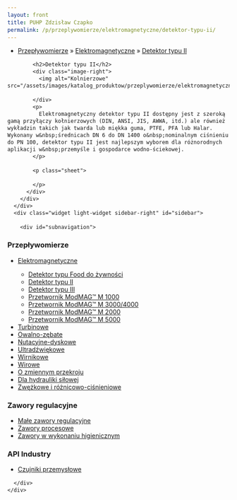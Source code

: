 ```yaml
---
layout: front
title: PUHP Zdzisław Czapko
permalink: /p/przeplywomierze/elektromagnetyczne/detektor-typu-ii/
---
```


<div id="content">
  <div class="wrapper-with-color-background">
    <div class="content-area-blog blog-background-sidebar-right">
      <div class="mainarea-left" id="mainarea">
        <div class="blogpost-blog3">
          <div class="post-content">
            <ul class="meta">
<li>
<a href="/p/przeplywomierze">Przepływomierze</a>
»
<a href="/p/przeplywomierze/elektromagnetyczne">Elektromagnetyczne</a>
»
<a href="/p/przeplywomierze/elektromagnetyczne/detektor-typu-ii">Detektor typu II</a>
</li>
</ul>

            <h2>Detektor typu II</h2>
            <div class="image-right">
              <img alt="Kolnierzowe" src="/assets/images/katalog_produktow/przeplywomierze/elektromagnetyczne/kolnierzowe.jpg">

            </div>
            <p>
              Elektromagnetyczny detektor typu II dostępny jest z szeroką gamą przyłączy kołnierzowych (DIN, ANSI, JIS, AWWA, itd.) ale również wykładzin takich jak twarda lub miękka guma, PTFE, PFA lub Halar. Wykonany w&nbsp;średnicach DN 6 do DN 1400 o&nbsp;nominalnym ciśnieniu do PN 100, detektor typu II jest najlepszym wyborem dla różnorodnych aplikacji w&nbsp;przemyśle i gospodarce wodno-ściekowej.
            </p>
            
            <p class="sheet">
              
            </p>
          </div>
        </div>
      </div>
      <div class="widget light-widget sidebar-right" id="sidebar">
        
        <div id="subnavigation">
<h3>Przepływomierze</h3>
<ul class="subcategories">
<li class="category"><a href="/p/przeplywomierze/elektromagnetyczne">Elektromagnetyczne</a></li>
<div class="light-widget">
<ul class="products">
<li class="product"><a href="/p/przeplywomierze/elektromagnetyczne/detektor-typu-food-do-zywnosci">Detektor typu Food do żywności</a></li>
<li class="product"><a href="/p/przeplywomierze/elektromagnetyczne/detektor-typu-ii">Detektor typu II</a></li>
<li class="product"><a href="/p/przeplywomierze/elektromagnetyczne/detektor-typu-iii">Detektor typu III</a></li>
<li class="product"><a href="/p/przeplywomierze/elektromagnetyczne/przetwornik-modmag-m-1000">Przetwornik ModMAG™ M 1000</a></li>
<li class="product"><a href="/p/przeplywomierze/elektromagnetyczne/przetwornik-modmag-m-3000-4000">Przetwornik ModMAG™ M 3000/4000</a></li>
<li class="product"><a href="/p/przeplywomierze/elektromagnetyczne/przetwornik-modmag-m-2000">Przetwornik ModMAG™ M 2000</a></li>
<li class="product"><a href="/p/przeplywomierze/elektromagnetyczne/przetwornik-modmag-m-5000">Przetwornik ModMAG™ M 5000</a></li>
</ul>
</div>
<li class="category"><a href="/p/przeplywomierze/turbinowe">Turbinowe</a></li>
<li class="category"><a href="/p/przeplywomierze/owalno-zebate">Owalno-zębate</a></li>
<li class="category"><a href="/p/przeplywomierze/nutacyjne-dyskowe">Nutacyjne-dyskowe</a></li>
<li class="category"><a href="/p/przeplywomierze/ultradzwiekowe">Ultradźwiękowe</a></li>
<li class="category"><a href="/p/przeplywomierze/wirnikowe">Wirnikowe</a></li>
<li class="category"><a href="/p/przeplywomierze/wirowe">Wirowe</a></li>
<li class="category"><a href="/p/przeplywomierze/o-zmiennym-przekroju">O zmiennym przekroju</a></li>
<li class="category"><a href="/p/przeplywomierze/dla-hydrauliki-silowej">Dla hydrauliki siłowej</a></li>
<li class="category"><a href="/p/przeplywomierze/zwezkowe-i-roznicowo-cisnieniowe">Zwężkowe i różnicowo-ciśnieniowe</a></li>
</ul>
<h3>Zawory regulacyjne</h3>
<ul class="subcategories">
<li class="category"><a href="/p/zawory-regulacyjne/male-zawory-regulacyjne">Małe zawory regulacyjne</a></li>
<li class="category"><a href="/p/zawory-regulacyjne/zawory-procesowe">Zawory procesowe</a></li>
<li class="category"><a href="/p/zawory-regulacyjne/zawory-w-wykonaniu-higienicznym">Zawory w wykonaniu higienicznym</a></li>
</ul>
<h3>API Industry</h3>
<ul class="subcategories">
<li class="category"><a href="/p/api-industry/czujniki-przemyslowe">Czujniki przemysłowe</a></li>
</ul>
</div>

      </div>
    </div>
  </div>
</div>